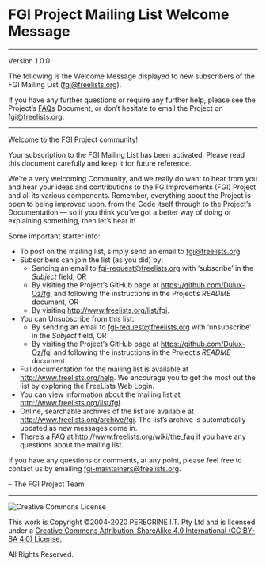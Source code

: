 # FGI Project Mailing List Welcome Message

---

Version 1.0.0

The following is the Welcome Message displayed to new subscribers of the FGI Mailing List (fgi@freelists.org).

If you have any further questions or require any further help, please see the Project&rsquo;s [FAQs](https://github.com/Dulux-Oz/FGI/tree/master/Project_Documentation/FAQs.md) Document, or don&rsquo;t hesitate to email the Project on <fgi@freelists.org>.

---

Welcome to the FGI Project community!

Your subscription to the FGI Mailing List has been activated. Please read this document carefully and keep it for future reference.

We&rsquo;re a very welcoming Community, and we really do want to hear from you and hear your ideas and contributions to the FG Improvements (FGI) Project and all its various components. Remember, everything about the Project is open to being improved upon, from the Code itself through to the Project&rsquo;s Documentation &mdash; so if you think you&rsquo;ve got a better way of doing or explaining something, then let&rsquo;s hear it!

Some important starter info:

- To post on the mailing list, simply send an email to <fgi@freelists.org>
- Subscribers can join the list (as you did) by:
	+ Sending an email to <fgi-request@freelists.org> with &lsquo;subscribe&rsquo; in the *Subject* field, OR
	+ By visiting the Project&rsquo;s GitHub page at <https://github.com/Dulux-Oz/fgi> and following the instructions in the Project&rsquo;s *README* document, OR
	+ By visiting <http://www.freelists.org/list/fgi>.
- You can Unsubscribe from this list:
	+ By sending an email to <fgi-request@freelists.org> with &lsquo;unsubscribe&rsquo; in the *Subject* field, OR
	+ By visiting the Project&rsquo;s GitHub page at <https://github.com/Dulux-Oz/fgi> and following the instructions in the Project&rsquo;s *README* document.
- Full documentation for the mailing list is available at <http://www.freelists.org/help>. We encourage you to get the most out the list by exploring the FreeLists Web Login.
- You can view information about the mailing list at <http://www.freelists.org/list/fgi>.
- Online, searchable archives of the list are available at <http://www.freelists.org/archive/fgi>. The list&rsquo;s archive is automatically updated as new messages come in.
- There&rsquo;s a FAQ at <http://www.freelists.org/wiki/the_faq> if you have any questions about the mailing list.

If you have any questions or comments, at any point, please feel free to contact us by emailing <fgi-maintainers@freelists.org>.

&ndash; The FGI Project Team

---

![Creative Commons License](https://i.creativecommons.org/l/by-sa/4.0/88x31.png "Creative Commons License")

This work is Copyright &copy;2004-2020 PEREGRINE I.T. Pty Ltd and is licensed under a [Creative Commons Attribution-ShareAlike 4.0 International (CC BY-SA 4.0) License.](https://creativecommons.org/licenses/by-sa/4.0/)

All Rights Reserved.
